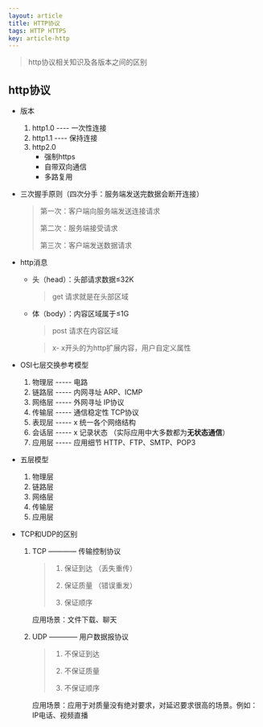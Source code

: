 ```yaml
---
layout: article
title: HTTP协议
tags: HTTP HTTPS
key: article-http
---
```


> http协议相关知识及各版本之间的区别

<!--more-->

http协议
--------

- 版本

  1. http1.0  ----       一次性连接
  2. http1.1  ----       保持连接
  3. http2.0         
     - 强制https
     - 自带双向通信
     - 多路复用

- 三次握手原则（四次分手：服务端发送完数据会断开连接）

  >第一次：客户端向服务端发送连接请求
  >
  >第二次：服务端接受请求
  >
  >第三次：客户端发送数据请求

- http消息

  - 头（head）：头部请求数据≤32K

    > get 请求就是在头部区域

  - 体（body）：内容区域属于≤1G

    > post 请求在内容区域

    > x-  x开头的为http扩展内容，用户自定义属性

- OSI七层交换参考模型

  1. 物理层 ----- 电路
  2. 链路层 ----- 内网寻址      ARP、ICMP
  3. 网络层 ----- 外网寻址      IP协议
  4. 传输层 ----- 通信稳定性    TCP协议
  5. 表现层 ----- x 统一各个网络结构
  6. 会话层 ----- x 记录状态  （实际应用中大多数都为**无状态通信**）
  7. 应用层 ----- 应用细节      HTTP、FTP、SMTP、POP3

- 五层模型

  1. 物理层
  2. 链路层
  3. 网络层
  4. 传输层
  5. 应用层

- TCP和UDP的区别

  1. TCP ———— 传输控制协议     

     > 1. 保证到达 （丢失重传）
     >
     > 2. 保证质量 （错误重发）
     >
     > 3. 保证顺序

     应用场景：文件下载、聊天


  2. UDP ———— 用户数据报协议

     > 1. 不保证到达
     >
     > 2. 不保证质量
     >
     > 3. 不保证顺序

     应用场景：应用于对质量没有绝对要求，对延迟要求很高的场景。例如：IP电话、视频直播

